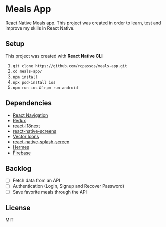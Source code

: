# Meals App

[React Native](https://reactnative.dev/) Meals app.
This project was created in order to learn, test and improve my skills in React Native.

## Setup

This project was created with **React Native CLI**

1. `git clone https://github.com/rcpassos/meals-app.git`
2. `cd meals-app/`
3. `npm install`
4. `npx pod-install ios`
5. `npm run ios` or `npm run android`

## Dependencies

- [React Navigation](https://reactnavigation.org/)
- [Redux](https://redux.js.org/)
- [react-i18next](https://react.i18next.com/)
- [react-native-screens](https://github.com/software-mansion/react-native-screens)
- [Vector Icons](https://github.com/oblador/react-native-vector-icons)
- [react-native-splash-screen](https://github.com/crazycodeboy/react-native-splash-screen)
- [Hermes](https://reactnative.dev/docs/hermes)
- [Firebase](https://firebase.google.com/)

## Backlog

- [ ] Fetch data from an API
- [ ] Authentication (Login, Signup and Recover Password)
- [ ] Save favorite meals through the API

## License

MIT
